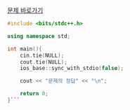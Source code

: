 [문제 바로가기](https://boj.kr/1237)

```c++
#include <bits/stdc++.h>

using namespace std;

int main(){
    cin.tie(NULL);
    cout.tie(NULL);
    ios_base::sync_with_stdio(false);

    cout << "문제의 정답" << "\n";

    return 0;
}```